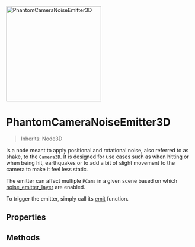 <img alt="PhantomCameraNoiseEmitter3D" src="/assets/icons/phantom-camera-noise-emitter-3d.svg" height="256" width="256"/>

# PhantomCameraNoiseEmitter3D
> Inherits: Node3D

Is a node meant to apply positional and rotational noise, also referred to as shake, to the `Camera3D`. It is designed for use cases such as when hitting or when being hit, earthquakes or to add a bit of slight movement to the camera to make it feel less static.

The emitter can affect multiple `PCams` in a given scene based on which [noise_emitter_layer](#noise_emitter_layer) are enabled.

To trigger the emitter, simply call its [emit](#emit) function.

## Properties
<Property propertyName="noise" propertyType="PhantomCameraNoise3D" propertyDefault="null">
<template v-slot:propertyDescription>

The [PhantomCameraNoise3D](/resource-types/phantom-camera-noise-3d) resource that defines the noise pattern for this emitter.
</template>
<template v-slot:setMethod>

`void` set_noise (`PhantomCameraNoise2D` value)

</template>
<template v-slot:setExample>

::: details Example
```gdscript
pcam_emitter.set_noise(noise_resource)
```
:::

</template>
<template v-slot:getMethod>

`PhantomCameraNoise3D` get_noise()

</template>
<template v-slot:getExample>

::: details Example
```gdscript
pcam_emitter.get_noise()
```
:::

</template>
</Property>




<Property propertyName="preview" propertyType="bool" propertyDefault="false">
<template v-slot:propertyDescription>

If true, previews the noise in the editor - can be seen in the viewfinder.

</template>
</Property>




<Property propertyName="continous" propertyType="bool" propertyDefault="false">
<template v-slot:propertyDescription>

If true, repeats the noise indefinitely once started. Otherwise, it will only be triggered once.
</template>
<template v-slot:setMethod>

`void` set_continuous (`bool` value)

</template>
<template v-slot:setExample>

::: details Example
```gdscript
pcam_emitter.set_continuous(true)
```
:::

</template>
<template v-slot:getMethod>

`bool` get_continuous()

</template>
<template v-slot:getExample>

::: details Example
```gdscript
pcam_emitter.get_continuous()
```
:::

</template>
</Property>




<Property propertyName="growth_time" propertyType="float" propertyDefault="0">
<template v-slot:propertyDescription>

Determines how long the noise should take to reach full intensity once started.

The value is set in **seconds**.

</template>
<template v-slot:setMethod>

`void` set_growth_time (`float` value)

</template>
<template v-slot:setExample>

::: details Example
```gdscript
pcam_emitter.set_growth_time(0.1)
```
:::

</template>
<template v-slot:getMethod>

`float` get_growth_time()

</template>
<template v-slot:getExample>

::: details Example
```gdscript
pcam_emitter.get_growth_time()
```
:::

</template>
</Property>




<Property propertyName="duration" propertyType="float" propertyDefault="1">
<template v-slot:propertyDescription>

Sets the duration for the camera noise if [continuous](#continous) is set to **false**.

The value is set in **seconds**.

</template>
<template v-slot:setMethod>

`void` set_duration (`float` value)

</template>
<template v-slot:setExample>

::: details Example
```gdscript
pcam.set_duration(0.42)
```
:::

</template>
<template v-slot:getMethod>

`float` get_duration()

</template>
<template v-slot:getExample>

::: details Example
```gdscript
pcam_emitter.get_duration()
```
:::

</template>
</Property>




<Property propertyName="decay_time" propertyType="float" propertyDefault="0">
<template v-slot:propertyDescription>

Determines how long the noise should take to come to a full stop.

The value is set in **seconds**.

</template>
<template v-slot:setMethod>

`void` set_decay_time (`float` value)

</template>
<template v-slot:setExample>

::: details Example
```gdscript
pcam_emitter.set_decay_time(0.1)
```
:::

</template>
<template v-slot:getMethod>

`float` get_decay_time()

</template>
<template v-slot:getExample>

::: details Example
```gdscript
pcam_emitter.get_decay_time()
```
:::

</template>
</Property>




<Property propertyName="noise_emitter_layer" propertyType="int" propertyDefault="1">
<template v-slot:propertyDescription>

Enabled layers will affect [PhantomCamera3D]() nodes with at least one corresponding layer enabled.
Enabling multiple corresponding layers on the same PhantomCamera3D causes no additional effect.

</template>
<template v-slot:setMethod>

`void` set_decay_time (`float` value)

</template>
<template v-slot:setExample>

::: details Example
```gdscript
pcam_emitter.set_decay_time(0.1)
```
:::

</template>
<template v-slot:getMethod>

`float` get_decay_time()

</template>
<template v-slot:getExample>

::: details Example
```gdscript
pcam_emitter.get_decay_time()
```
:::

</template>
</Property>


## Methods

<Property propertyName="emit" propertyType="n/a" propertyDefault="n/a">
<template v-slot:propertyDescription>

Emits the noise from the emitter based on the applied [PhantomCameraNoise3D](/resource-types/phantom-camera-noise-3d) resource and various properties assigned.<br>
It will affect all active `PCam3Ds` with at least one matching [noise_emitter_layer](#noise_emitter_layer).

</template>

<template v-slot:setMethod>

`void` emit()

</template>
<template v-slot:setExample>

::: details Example
```gdscript
noise_emitter.emit()
```
:::

</template>
</Property>




<Property propertyName="is_emitting" propertyType="n/a" propertyDefault="n/a">
<template v-slot:propertyDescription>

Returns the state for the emitter. If true, the emitter is currently emitting.

</template>

<template v-slot:getMethod>

`bool` is_emitting()

</template>
<template v-slot:getExample>

::: details Example
```gdscript
noise_emitter.is_emitting()
```
:::

</template>
</Property>




<Property propertyName="stop" propertyType="n/a" propertyDefault="n/a">
<template v-slot:propertyDescription>

Stops the emitter from emitting noise.

</template>

<template v-slot:setMethod>

`void` stop()

</template>
<template v-slot:setExample>

::: details Example
```gdscript
noise_emitter.stop()
```
:::

</template>
</Property>




<Property propertyName="toggle" propertyType="n/a" propertyDefault="n/a">
<template v-slot:propertyDescription>

Toggles the emitter on and off.

</template>

<template v-slot:setMethod>

`void` toggle()

</template>
<template v-slot:setExample>

::: details Example
```gdscript
noise_emitter.toggle()
```
:::

</template>
</Property>